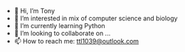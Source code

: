 - 👋 Hi, I’m Tony
- 👀 I’m interested in mix of computer science and biology
- 🌱 I’m currently learning Python
- 💞️ I’m looking to collaborate on ...
- 📫 How to reach me: ttl1039@outlook.com

<!---
Tony0825-web/Tony0825-web is a ✨ special ✨ repository because its `README.md` (this file) appears on your GitHub profile.
You can click the Preview link to take a look at your changes.
--->
